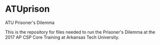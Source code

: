 # ATUprison

ATU Prisoner's Dilemma

This is the repository for files needed to run the Prisoner's Dilemma at the 2017 AP CSP Core Training at Arkansas Tech University.
